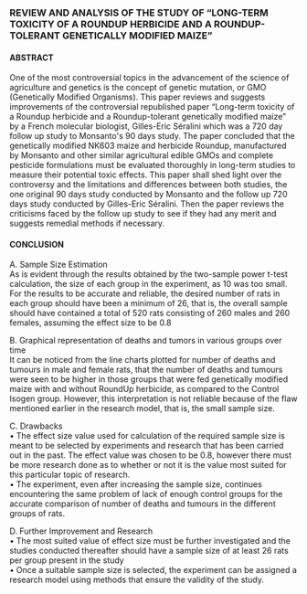 ### REVIEW AND ANALYSIS OF THE STUDY OF “LONG-TERM TOXICITY OF A ROUNDUP HERBICIDE AND A ROUNDUP-TOLERANT GENETICALLY MODIFIED MAIZE”

#### ABSTRACT
One of the most controversial topics in the advancement of the science of agriculture and genetics is the concept of genetic mutation, or GMO (Genetically Modified Organisms). This paper reviews and suggests improvements of the controversial republished paper “Long-term toxicity of a Roundup herbicide and a Roundup-tolerant genetically modified maize” by a French molecular biologist, Gilles-Eric Séralini which was a 720 day follow up study to Monsanto's 90 days study.  The paper concluded that the genetically modified NK603 maize and herbicide Roundup, manufactured by Monsanto and other similar agricultural edible GMOs and complete pesticide formulations must be evaluated thoroughly in long-term studies to measure their potential toxic effects. 
This paper shall shed light over the controversy and the limitations and differences between both studies, the one original 90 days study conducted by Monsanto and the follow up 720 days study conducted by Gilles-Eric Séralini. Then the paper reviews the criticisms faced by the follow up study to see if they had any merit and suggests remedial methods if necessary.

#### CONCLUSION

A.	Sample Size Estimation  
As is evident through the results obtained by the two-sample power t-test calculation, the size of each group in the experiment, as 10 was too small. For the results to be accurate and reliable, the desired number of rats in each group should have been a minimum of 26, that is, the overall sample should have contained a total of 520 rats consisting of 260 males and 260 females, assuming the effect size to be 0.8

B.	Graphical representation of deaths and tumors in various groups over time  
It can be noticed from the line charts plotted for number of deaths and tumours in male and female rats, that the number of deaths and tumours were seen to be higher in those groups that were fed genetically modified maize with and without RoundUp herbicide, as compared to the Control Isogen group.
However, this interpretation is not reliable because of the flaw mentioned earlier in the research model, that is, the small sample size.

C.	Drawbacks  
•	The effect size value used for calculation of the required sample size is meant to be selected by experiments and research that has been carried out in the past. The effect value was chosen to be 0.8, however there must be more research done as to whether or not it is the value most suited for this particular topic of research.  
•	The experiment, even after increasing the sample size, continues encountering the same problem of lack of enough control groups for the accurate comparison of number of deaths and tumours in the different groups of rats.

D.	Further Improvement and Research  
•	The most suited value of effect size must be further investigated and the studies conducted thereafter should have a sample size of at least 26 rats per group present in the study  
•	Once a suitable sample size is selected, the experiment can be assigned a research model using methods that ensure the validity of the study.

